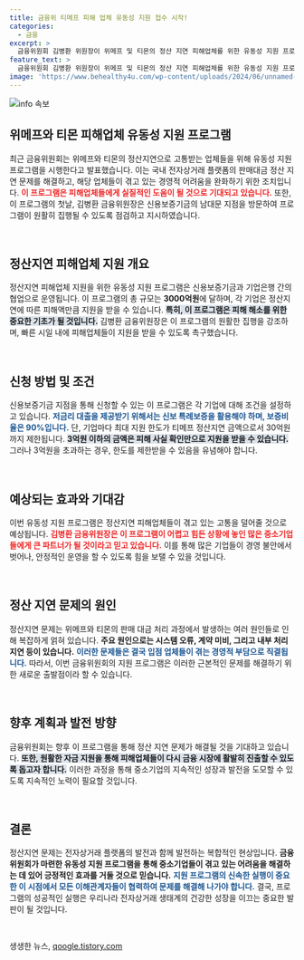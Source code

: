 ```yaml
---
title: 금융위 티메프 피해 업체 유동성 지원 접수 시작!
categories:
  - 금융
excerpt: >
  금융위원회 김병환 위원장이 위메프 및 티몬의 정산 지연 피해업체를 위한 유동성 지원 프로그램 현장을 방문했다. 최대 30억원 지원이 가능하며, 피해업체들의 빠른 회복을 위한 신속한 집행이 절실하다. 클릭하고 더 알아보세요!
feature_text: >
  금융위원회 김병환 위원장이 위메프 및 티몬의 정산 지연 피해업체를 위한 유동성 지원 프로그램 현장을 방문했다. 최대 30억원 지원이 가능하며, 피해업체들의 빠른 회복을 위한 신속한 집행이 절실하다. 클릭하고 더 알아보세요!
image: 'https://www.behealthy4u.com/wp-content/uploads/2024/06/unnamed-file.png'
---
```


<p><img src="https://www.behealthy4u.com/wp-content/uploads/2024/06/unnamed-file.png" alt="info 속보" /></p>

<h2 data-ke-size="size26">위메프와 티몬 피해업체 유동성 지원 프로그램</h2>

<p data-ke-size="size16">최근 금융위원회는 위메프와 티몬의 정산지연으로 고통받는 업체들을 위해 유동성 지원 프로그램을 시행한다고 발표했습니다. 이는 국내 전자상거래 플랫폼의 판매대금 정산 지연 문제를 해결하고, 해당 업체들이 겪고 있는 경영적 어려움을 완화하기 위한 조치입니다. <b><span style="color: #ee2323;">이 프로그램은 피해업체들에게 실질적인 도움이 될 것으로 기대되고 있습니다.</span></b> 또한, 이 프로그램의 첫날, 김병환 금융위원장은 신용보증기금의 남대문 지점을 방문하여 프로그램이 원활히 집행될 수 있도록 점검하고 지시하였습니다.</p>

<p data-ke-size="size16">&nbsp;</p>

<h2 data-ke-size="size26">정산지연 피해업체 지원 개요</h2>

<p data-ke-size="size16">정산지연 피해업체 지원을 위한 유동성 지원 프로그램은 신용보증기금과 기업은행 간의 협업으로 운영됩니다. 이 프로그램의 총 규모는 <b>3000억원</b>에 달하며, 각 기업은 정산지연에 따른 피해액만큼 지원을 받을 수 있습니다. <b><span style="background-color: #21538527;">특히, 이 프로그램은 피해 해소를 위한 중요한 기초가 될 것입니다.</span></b> 김병환 금융위원장은 이 프로그램의 원활한 집행을 강조하며, 빠른 시일 내에 피해업체들이 지원을 받을 수 있도록 촉구했습니다.</p>

<p data-ke-size="size16">&nbsp;</p>

<h2 data-ke-size="size26">신청 방법 및 조건</h2>

<p data-ke-size="size16">신용보증기금 지점을 통해 신청할 수 있는 이 프로그램은 각 기업에 대해 조건을 설정하고 있습니다. <b><span style="color: #1a5490;">저금리 대출을 제공받기 위해서는 신보 특례보증을 활용해야 하며, 보증비율은 90%입니다.</span></b> 단, 기업마다 최대 지원 한도가 티메프 정산지연 금액으로서 30억원까지 제한됩니다. <b><span style="background-color: #21538527;">3억원 이하의 금액은 피해 사실 확인만으로 지원을 받을 수 있습니다.</span></b> 그러나 3억원을 초과하는 경우, 한도를 제한받을 수 있음을 유념해야 합니다.</p>

<p data-ke-size="size16">&nbsp;</p>

<h2 data-ke-size="size26">예상되는 효과와 기대감</h2>

<p data-ke-size="size16">이번 유동성 지원 프로그램은 정산지연 피해업체들이 겪고 있는 고통을 덜어줄 것으로 예상됩니다. <b><span style="color: #ee2323;">김병환 금융위원장은 이 프로그램이 어렵고 힘든 상황에 놓인 많은 중소기업들에게 큰 파트너가 될 것이라고 믿고 있습니다.</span></b> 이를 통해 많은 기업들이 경영 불안에서 벗어나, 안정적인 운영을 할 수 있도록 힘을 보탤 수 있을 것입니다.</p>

<p data-ke-size="size16">&nbsp;</p>

<h2 data-ke-size="size26">정산 지연 문제의 원인</h2>

<p data-ke-size="size16">정산지연 문제는 위메프와 티몬의 판매 대금 처리 과정에서 발생하는 여러 원인들로 인해 복잡하게 얽혀 있습니다. <b>주요 원인으로는 시스템 오류, 계약 미비, 그리고 내부 처리 지연 등이 있습니다.</b> <b><span style="color: #1a5490;">이러한 문제들은 결국 입점 업체들이 겪는 경영적 부담으로 직결됩니다.</span></b> 따라서, 이번 금융위원회의 지원 프로그램은 이러한 근본적인 문제를 해결하기 위한 새로운 출발점이라 할 수 있습니다.</p>

<p data-ke-size="size16">&nbsp;</p>

<h2 data-ke-size="size26">향후 계획과 발전 방향</h2>

<p data-ke-size="size16">금융위원회는 향후 이 프로그램을 통해 정산 지연 문제가 해결될 것을 기대하고 있습니다. <b><span style="background-color: #21538527;">또한, 원활한 자금 지원을 통해 피해업체들이 다시 금융 시장에 활발히 진출할 수 있도록 돕고자 합니다.</span></b> 이러한 과정을 통해 중소기업의 지속적인 성장과 발전을 도모할 수 있도록 지속적인 노력이 필요할 것입니다. </p>

<p data-ke-size="size16">&nbsp;</p>

<h2 data-ke-size="size26">결론</h2>

<p data-ke-size="size16">정산지연 문제는 전자상거래 플랫폼의 발전과 함께 발전하는 복합적인 현상입니다. <b>금융위원회가 마련한 유동성 지원 프로그램을 통해 중소기업들이 겪고 있는 어려움을 해결하는 데 있어 긍정적인 효과를 거둘 것으로 믿습니다.</b> <b><span style="color: #1a5490;">지원 프로그램의 신속한 실행이 중요한 이 시점에서 모든 이해관계자들이 협력하여 문제를 해결해 나가야 합니다.</span></b> 결국, 프로그램의 성공적인 실행은 우리나라 전자상거래 생태계의 건강한 성장을 이끄는 중요한 발판이 될 것입니다.</p>

<p data-ke-size="size16">&nbsp;</p>
생생한 뉴스, <a href="https://qoogle.tistory.com" rel="dofollow">qoogle.tistory.com</a>


